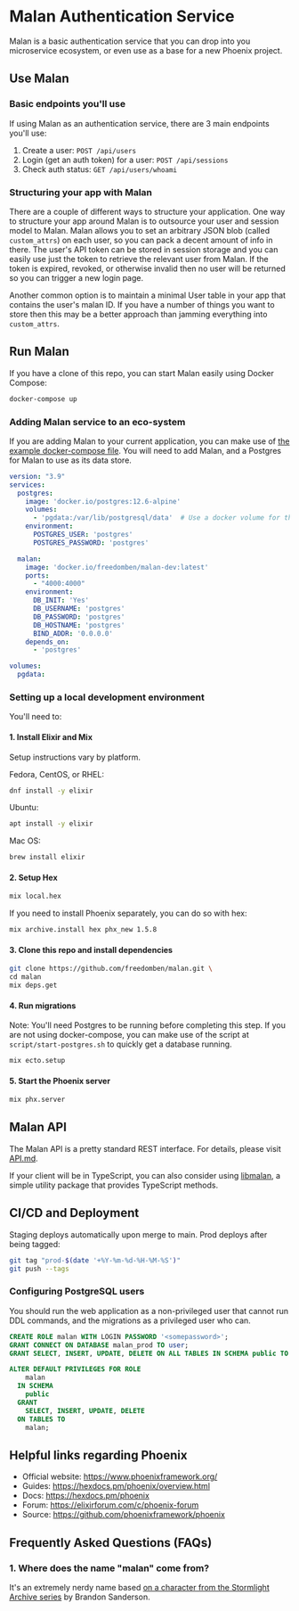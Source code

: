 # Malan Authentication Service

Malan is a basic authentication service that you can drop into you microservice ecosystem, or even use as a base for a new Phoenix project.

## Use Malan

### Basic endpoints you'll use

If using Malan as an authentication service, there are 3 main endpoints you'll use:

1.  Create a user:  `POST /api/users`
1.  Login (get an auth token) for a user:  `POST /api/sessions`
1.  Check auth status:  `GET /api/users/whoami`

### Structuring your app with Malan

There are a couple of different ways to structure your application.  One way to structure your app around Malan is to outsource your user and session model to Malan.  Malan allows you to set an arbitrary JSON blob (called `custom_attrs`) on each user, so you can pack a decent amount of info in there.  The user's API token can be stored in session storage and you can easily use just the token to retrieve the relevant user from Malan.  If the token is expired, revoked, or otherwise invalid then no user will be returned so you can trigger a new login page.

Another common option is to maintain a minimal User table in your app that contains the user's malan ID.  If you have a number of things you want to store then this may be a better approach than jamming everything into `custom_attrs`.

## Run Malan

If you have a clone of this repo, you can start Malan easily using Docker Compose:

```bash
docker-compose up
```

### Adding Malan service to an eco-system

If you are adding Malan to your current application, you can make use of [the example docker-compose file](https://github.com/FreedomBen/malan/blob/main/docker-compose-example.yml).  You will need to add Malan, and a Postgres for Malan to use as its data store.

```yaml
version: "3.9"
services:
  postgres:
    image: 'docker.io/postgres:12.6-alpine'
    volumes:
      - 'pgdata:/var/lib/postgresql/data'  # Use a docker volume for the database files
    environment:
      POSTGRES_USER: 'postgres'
      POSTGRES_PASSWORD: 'postgres'

  malan:
    image: 'docker.io/freedomben/malan-dev:latest'
    ports:
      - "4000:4000"
    environment:
      DB_INIT: 'Yes'
      DB_USERNAME: 'postgres'
      DB_PASSWORD: 'postgres'
      DB_HOSTNAME: 'postgres'
      BIND_ADDR: '0.0.0.0'
    depends_on:
      - 'postgres'

volumes:
  pgdata:
```

### Setting up a local development environment

  You'll need to:

#### 1.  Install Elixir and Mix

Setup instructions vary by platform.

Fedora, CentOS, or RHEL:

```bash
dnf install -y elixir
```

Ubuntu:

```bash
apt install -y elixir
```

Mac OS:

```bash
brew install elixir
```

#### 2.  Setup Hex

```bash
mix local.hex
```

If you need to install Phoenix separately, you can do so with hex:

```bash
mix archive.install hex phx_new 1.5.8
```

#### 3.  Clone this repo and install dependencies

```bash
git clone https://github.com/freedomben/malan.git \
cd malan
mix deps.get
```

#### 4.  Run migrations

Note:  You'll need Postgres to be running before completing this step.   If you are not using docker-compose, you can make use of the script at `script/start-postgres.sh` to quickly get a database running.

```bash
mix ecto.setup
```

#### 5.  Start the Phoenix server

```bash
mix phx.server
```

## Malan API

The Malan API is a pretty standard REST interface.  For details, please visit [API.md](https://github.com/FreedomBen/malan/blob/main/API.md).

If your client will be in TypeScript, you can also consider using [libmalan](https://github.com/FreedomBen/libmalan), a simple utility package that provides TypeScript methods.

## CI/CD and Deployment

Staging deploys automatically upon merge to main.  Prod deploys after being tagged:

```bash
git tag "prod-$(date '+%Y-%m-%d-%H-%M-%S')"
git push --tags
```

### Configuring PostgreSQL users

You should run the web application as a non-privileged user that cannot run DDL commands, and the migrations as a privileged user who can.

```SQL
CREATE ROLE malan WITH LOGIN PASSWORD '<somepassword>';
GRANT CONNECT ON DATABASE malan_prod TO user;
GRANT SELECT, INSERT, UPDATE, DELETE ON ALL TABLES IN SCHEMA public TO malan;

ALTER DEFAULT PRIVILEGES FOR ROLE
    malan
  IN SCHEMA
    public
  GRANT
    SELECT, INSERT, UPDATE, DELETE
  ON TABLES TO
    malan;
```

## Helpful links regarding Phoenix

  * Official website: https://www.phoenixframework.org/
  * Guides: https://hexdocs.pm/phoenix/overview.html
  * Docs: https://hexdocs.pm/phoenix
  * Forum: https://elixirforum.com/c/phoenix-forum
  * Source: https://github.com/phoenixframework/phoenix


## Frequently Asked Questions (FAQs)

### 1.  Where does the name "malan" come from?

It's an extremely nerdy name based [on a character from the Stormlight Archive series](https://coppermind.net/wiki/Malan) by Brandon Sanderson.

